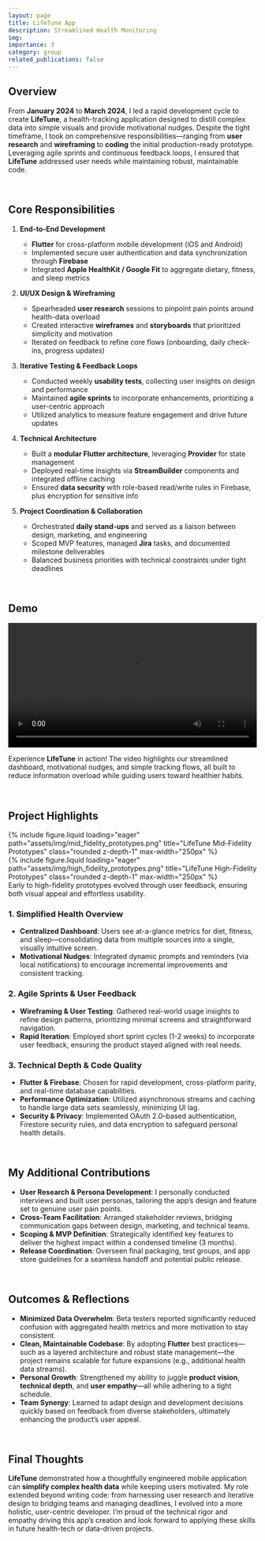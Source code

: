 ```yaml
---
layout: page
title: LifeTune App
description: Streamlined Health Monitoring
img:
importance: 3
category: group
related_publications: false
---
```


## Overview

From **January 2024** to **March 2024**, I led a rapid development cycle to create **LifeTune**, a health-tracking application designed to distill complex data into simple visuals and provide motivational nudges. Despite the tight timeframe, I took on comprehensive responsibilities—ranging from **user research** and **wireframing** to **coding** the initial production-ready prototype. Leveraging agile sprints and continuous feedback loops, I ensured that **LifeTune** addressed user needs while maintaining robust, maintainable code.

<br>

## Core Responsibilities

1. **End-to-End Development**

   - **Flutter** for cross-platform mobile development (iOS and Android)
   - Implemented secure user authentication and data synchronization through **Firebase**
   - Integrated **Apple HealthKit / Google Fit** to aggregate dietary, fitness, and sleep metrics

2. **UI/UX Design & Wireframing**

   - Spearheaded **user research** sessions to pinpoint pain points around health-data overload
   - Created interactive **wireframes** and **storyboards** that prioritized simplicity and motivation
   - Iterated on feedback to refine core flows (onboarding, daily check-ins, progress updates)

3. **Iterative Testing & Feedback Loops**

   - Conducted weekly **usability tests**, collecting user insights on design and performance
   - Maintained **agile sprints** to incorporate enhancements, prioritizing a user-centric approach
   - Utilized analytics to measure feature engagement and drive future updates

4. **Technical Architecture**

   - Built a **modular Flutter architecture**, leveraging **Provider** for state management
   - Deployed real-time insights via **StreamBuilder** components and integrated offline caching
   - Ensured **data security** with role-based read/write rules in Firebase, plus encryption for sensitive info

5. **Project Coordination & Collaboration**
   - Orchestrated **daily stand-ups** and served as a liaison between design, marketing, and engineering
   - Scoped MVP features, managed **Jira** tasks, and documented milestone deliverables
   - Balanced business priorities with technical constraints under tight deadlines

<br>

## Demo

<div style="text-align: center;">
  <video controls="" width="100%" style="max-height: 600px;"> 
    <source src="https://cdn.jsdelivr.net/gh/ZL-Asica/web-cdn@master/video/lifetune-demo.mp4" type="video/mp4">
  </video>
</div>

Experience **LifeTune** in action! The video highlights our streamlined dashboard, motivational nudges, and simple tracking flows, all built to reduce information overload while guiding users toward healthier habits.

<br>

## Project Highlights

<div class="row">
  <div class="col-sm mt-3 mt-md-0 text-center">
    {% include figure.liquid
       loading="eager"
       path="assets/img/mid_fidelity_prototypes.png"
       title="LifeTune Mid-Fidelity Prototypes"
       class="rounded z-depth-1"
       max-width="250px"
    %}
  </div>
  <div class="col-sm mt-3 mt-md-0 text-center">
    {% include figure.liquid
       loading="eager"
       path="assets/img/high_fidelity_prototypes.png"
       title="LifeTune High-Fidelity Prototypes"
       class="rounded z-depth-1"
       max-width="250px"
    %}
  </div>
</div>
<div class="caption">
  Early to high-fidelity prototypes evolved through user feedback, ensuring both visual appeal and effortless usability.
</div>

### 1. Simplified Health Overview

- **Centralized Dashboard**: Users see at-a-glance metrics for diet, fitness, and sleep—consolidating data from multiple sources into a single, visually intuitive screen.
- **Motivational Nudges**: Integrated dynamic prompts and reminders (via local notifications) to encourage incremental improvements and consistent tracking.

### 2. Agile Sprints & User Feedback

- **Wireframing & User Testing**: Gathered real-world usage insights to refine design patterns, prioritizing minimal screens and straightforward navigation.
- **Rapid Iteration**: Employed short sprint cycles (1-2 weeks) to incorporate user feedback, ensuring the product stayed aligned with real needs.

### 3. Technical Depth & Code Quality

- **Flutter & Firebase**: Chosen for rapid development, cross-platform parity, and real-time database capabilities.
- **Performance Optimization**: Utilized asynchronous streams and caching to handle large data sets seamlessly, minimizing UI lag.
- **Security & Privacy**: Implemented OAuth 2.0–based authentication, Firestore security rules, and data encryption to safeguard personal health details.

<br>

## My Additional Contributions

- **User Research & Persona Development**: I personally conducted interviews and built user personas, tailoring the app’s design and feature set to genuine user pain points.
- **Cross-Team Facilitation**: Arranged stakeholder reviews, bridging communication gaps between design, marketing, and technical teams.
- **Scoping & MVP Definition**: Strategically identified key features to deliver the highest impact within a condensed timeline (3 months).
- **Release Coordination**: Overseen final packaging, test groups, and app store guidelines for a seamless handoff and potential public release.

<br>

## Outcomes & Reflections

- **Minimized Data Overwhelm**: Beta testers reported significantly reduced confusion with aggregated health metrics and more motivation to stay consistent.
- **Clean, Maintainable Codebase**: By adopting **Flutter** best practices—such as a layered architecture and robust state management—the project remains scalable for future expansions (e.g., additional health data streams).
- **Personal Growth**: Strengthened my ability to juggle **product vision**, **technical depth**, and **user empathy**—all while adhering to a tight schedule.
- **Team Synergy**: Learned to adapt design and development decisions quickly based on feedback from diverse stakeholders, ultimately enhancing the product’s user appeal.

<br>

## Final Thoughts

**LifeTune** demonstrated how a thoughtfully engineered mobile application can **simplify complex health data** while keeping users motivated. My role extended beyond writing code: from harnessing user research and iterative design to bridging teams and managing deadlines, I evolved into a more holistic, user-centric developer. I’m proud of the technical rigor and empathy driving this app’s creation and look forward to applying these skills in future health-tech or data-driven projects.
